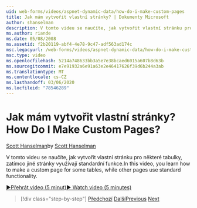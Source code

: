 ```yaml
---
uid: web-forms/videos/aspnet-dynamic-data/how-do-i-make-custom-pages
title: Jak mám vytvořit vlastní stránky? | Dokumenty Microsoft
author: shanselman
description: V tomto videu se naučíte, jak vytvořit vlastní stránku pro některé tabulky, zatímco jiné stránky využívají standardní funkce.
ms.author: riande
ms.date: 05/08/2008
ms.assetid: f2b20119-abf4-4e78-9c47-adf563ad174c
msc.legacyurl: /web-forms/videos/aspnet-dynamic-data/how-do-i-make-custom-pages
msc.type: video
ms.openlocfilehash: 5214a748633bb3a5e7e38bcaed6015a607b8d63b
ms.sourcegitcommit: e7e91932a6e91a63e2e46417626f39d6b244a3ab
ms.translationtype: MT
ms.contentlocale: cs-CZ
ms.lasthandoff: 03/06/2020
ms.locfileid: "78546289"
---
```

# <a name="how-do-i-make-custom-pages"></a><span data-ttu-id="c77b4-104">Jak mám vytvořit vlastní stránky?</span><span class="sxs-lookup"><span data-stu-id="c77b4-104">How Do I Make Custom Pages?</span></span>

<span data-ttu-id="c77b4-105">[Scott Hanselman](https://github.com/shanselman)</span><span class="sxs-lookup"><span data-stu-id="c77b4-105">by [Scott Hanselman](https://github.com/shanselman)</span></span>

<span data-ttu-id="c77b4-106">V tomto videu se naučíte, jak vytvořit vlastní stránku pro některé tabulky, zatímco jiné stránky využívají standardní funkce.</span><span class="sxs-lookup"><span data-stu-id="c77b4-106">In this video, you learn how to make a custom page for some tables, while other pages use standard functionality.</span></span>

[<span data-ttu-id="c77b4-107">&#9654;Přehrát video (5 minut)</span><span class="sxs-lookup"><span data-stu-id="c77b4-107">&#9654; Watch video (5 minutes)</span></span>](https://channel9.msdn.com/Blogs/ASP-NET-Site-Videos/how-do-i-make-custom-pages)

> [!div class="step-by-step"]
> <span data-ttu-id="c77b4-108">[Předchozí](how-do-i-handle-business-logic-exceptions.md)
> [Další](how-do-i-display-unknown-datatypes.md)</span><span class="sxs-lookup"><span data-stu-id="c77b4-108">[Previous](how-do-i-handle-business-logic-exceptions.md)
[Next](how-do-i-display-unknown-datatypes.md)</span></span>
